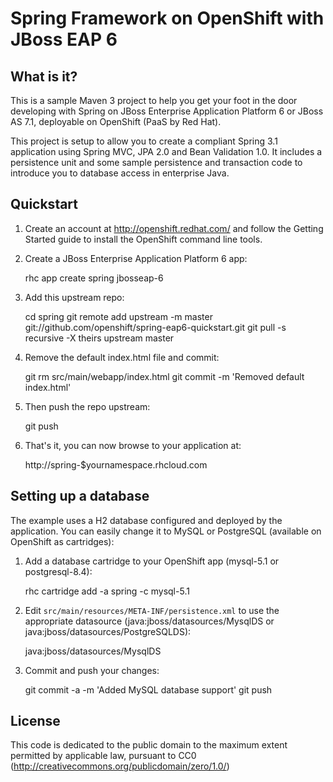 Spring Framework on OpenShift with JBoss EAP 6
==============================================

What is it?
-----------

This is a sample Maven 3 project to help you get your foot in the door developing with Spring on JBoss Enterprise Application Platform 6 or JBoss AS 7.1, deployable on OpenShift (PaaS by Red Hat).

This project is setup to allow you to create a compliant Spring 3.1 application using Spring MVC, JPA 2.0 and Bean Validation 1.0. It includes a persistence unit and some sample persistence and transaction code to introduce you to database access in enterprise Java. 

Quickstart
----------

1) Create an account at http://openshift.redhat.com/ and follow the Getting Started guide to install the OpenShift command line tools.

2) Create a JBoss Enterprise Application Platform 6 app:

    rhc app create spring jbosseap-6

3) Add this upstream repo:

    cd spring
    git remote add upstream -m master git://github.com/openshift/spring-eap6-quickstart.git
    git pull -s recursive -X theirs upstream master

4) Remove the default index.html file and commit:

    git rm src/main/webapp/index.html
    git commit -m 'Removed default index.html'

5) Then push the repo upstream:

    git push

6) That's it, you can now browse to your application at:

    http://spring-$yournamespace.rhcloud.com

Setting up a database
---------------------

The example uses a H2 database configured and deployed by the application. You can easily change it to MySQL or PostgreSQL (available on OpenShift as cartridges):

1) Add a database cartridge to your OpenShift app (mysql-5.1 or postgresql-8.4):

    rhc cartridge add -a spring -c mysql-5.1

2) Edit `src/main/resources/META-INF/persistence.xml` to use the appropriate datasource (java:jboss/datasources/MysqlDS or java:jboss/datasources/PostgreSQLDS):

    <jta-data-source>java:jboss/datasources/MysqlDS</jta-data-source>

3) Commit and push your changes:

    git commit -a -m 'Added MySQL database support'
    git push

License
-------

This code is dedicated to the public domain to the maximum extent permitted by applicable law, pursuant to CC0 (http://creativecommons.org/publicdomain/zero/1.0/)

